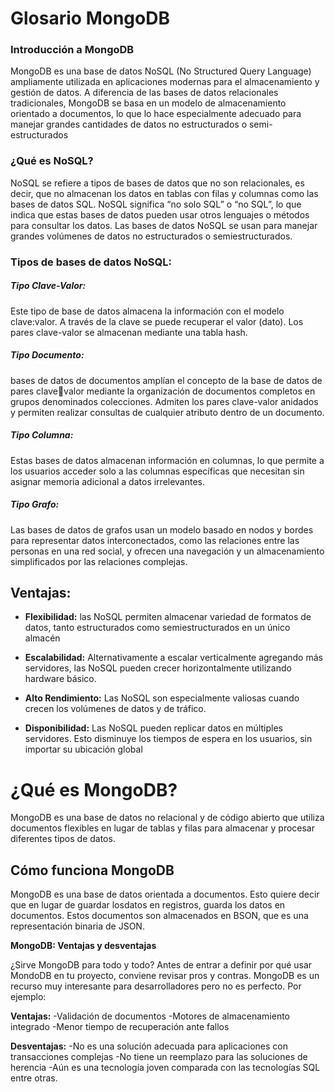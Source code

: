# Glosario MongoDB

### Introducción a MongoDB

MongoDB es una base de datos NoSQL (No Structured Query Language) ampliamente utilizada en aplicaciones modernas para el almacenamiento y gestión de datos. A diferencia de las bases de datos relacionales tradicionales, MongoDB se basa en un modelo de almacenamiento orientado a documentos, lo que lo hace especialmente adecuado para manejar grandes cantidades de datos no estructurados o semi-estructurados

### ¿Qué es NoSQL?

NoSQL se refiere a tipos de bases de datos que no son relacionales, es decir, que no almacenan los datos en tablas con filas y columnas como las bases de datos SQL. NoSQL significa “no solo SQL” o “no SQL”, lo que indica que estas bases de datos pueden usar otros lenguajes o métodos para consultar los datos. Las bases de datos NoSQL se usan para manejar grandes volúmenes de datos no estructurados o semiestructurados.

### Tipos de bases de datos NoSQL:

##### Tipo Clave-Valor:

Este tipo de base de datos almacena la información con el modelo clave:valor. A través de la clave se puede recuperar el valor (dato). Los pares clave-valor se almacenan mediante una tabla hash.

##### Tipo Documento:

bases de datos de documentos amplían el concepto de la base de datos de pares clavevalor mediante la organización de documentos completos en grupos denominados colecciones. Admiten los pares clave-valor anidados y permiten realizar consultas de cualquier atributo dentro de un documento.

##### Tipo Columna:

Estas bases de datos almacenan información en columnas, lo que permite a los usuarios acceder solo a las columnas específicas que necesitan sin asignar memoria adicional a
datos irrelevantes.

##### **Tipo Grafo:**

Las bases de datos de grafos usan un modelo basado en nodos y bordes para representar datos interconectados, como las relaciones entre las personas en una red social, y ofrecen una navegación y un almacenamiento simplificados por las relaciones complejas.


## Ventajas:

* **Flexibilidad:** las NoSQL permiten almacenar variedad de formatos de datos, tanto estructurados como semiestructurados en un único almacén

* **Escalabilidad:** Alternativamente a escalar verticalmente agregando más servidores, las NoSQL pueden crecer horizontalmente utilizando hardware básico.
* **Alto Rendimiento:** Las NoSQL son especialmente valiosas cuando crecen los volúmenes de datos y de tráfico.
* **Disponibilidad:** Las NoSQL pueden replicar datos en múltiples servidores. Esto disminuye los
  tiempos de espera en los usuarios, sin importar su ubicación global

# ¿Qué es MongoDB?

MongoDB es una base de datos no relacional y de código abierto que utiliza documentos flexibles en lugar de tablas y filas para almacenar y procesar diferentes tipos de datos.

## Cómo funciona MongoDB

MongoDB es una base de datos orientada a documentos. Esto quiere decir que en lugar de guardar losdatos en registros, guarda los datos en documentos. Estos documentos son almacenados en BSON, que es una representación binaria de JSON.

**MongoDB: Ventajas y desventajas**

¿Sirve MongoDB para todo y todo? Antes de entrar a definir por qué usar MondoDB en tu proyecto,
conviene revisar pros y contras. MongoDB es un recurso muy interesante para desarrolladores pero no
es perfecto. Por ejemplo:

**Ventajas:**
-Validación de documentos
-Motores de almacenamiento integrado
-Menor tiempo de recuperación ante fallos

**Desventajas:**
-No es una solución adecuada para aplicaciones con transacciones complejas
-No tiene un reemplazo para las soluciones de herencia
-Aún es una tecnología joven comparada con las tecnologías SQL entre otras.
